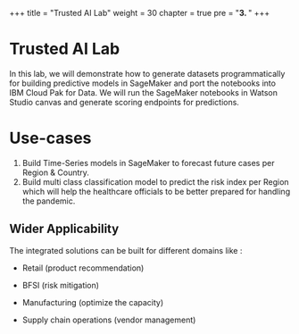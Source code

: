+++
title = "Trusted AI Lab"
weight = 30
chapter = true
pre = "<b>3. </b>"
+++

# Trusted AI Lab


In this lab, we will demonstrate how to generate datasets programmatically for building predictive models in SageMaker and port the notebooks into IBM Cloud Pak for Data. We will run the SageMaker notebooks in Watson Studio canvas and generate scoring endpoints for predictions.

# Use-cases

1) Build Time-Series models in SageMaker to forecast future cases per Region & Country.
2) Build multi class classification model to predict the risk index per Region which will help the healthcare officials to be better prepared for handling the pandemic.

## Wider Applicability

The integrated solutions can be built for different domains like :

* Retail (product recommendation)

* BFSI (risk mitigation)

* Manufacturing (optimize the capacity)

* Supply chain operations (vendor  management)
